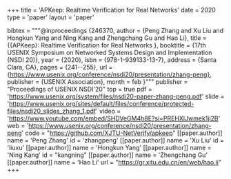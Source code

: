 +++
title = 'APKeep: Realtime Verification for Real Networks'
date = 2020
type = 'paper'
layout = 'paper'

bibtex = """@inproceedings {246370,
    author = {Peng Zhang and Xu Liu and Hongkun Yang and Ning Kang and Zhengchang Gu and Hao Li},
    title = {{APKeep}: Realtime Verification for Real Networks },
    booktitle = {17th USENIX Symposium on Networked Systems Design and Implementation (NSDI 20)},
    year = {2020},
    isbn = {978-1-939133-13-7},
    address = {Santa Clara, CA},
    pages = {241--255},
    url = {https://www.usenix.org/conference/nsdi20/presentation/zhang-peng},
    publisher = {USENIX Association},
    month = feb
}"""
publisher = "Proceedings of USENIX NSDI'20"
top = true
pdf = 'https://www.usenix.org/system/files/nsdi20-paper-zhang-peng.pdf'
slide = 'https://www.usenix.org/sites/default/files/conference/protected-files/nsdi20_slides_zhang_1.pdf'
video = 'https://www.youtube.com/embed/SHDVeGM4h8E?si=PREHXlJwmek1ji2B'
web = 'https://www.usenix.org/conference/nsdi20/presentation/zhang-peng'
code = "https://github.com/XJTU-NetVerify/apkeep"
[[paper.author]]
    name = 'Peng Zhang'
    id = 'zhangpeng'
[[paper.author]]
    name = 'Xu Liu'
    id = 'liuxu'
[[paper.author]]
    name = 'Hongkun Yang'
[[paper.author]]
    name = 'Ning Kang'
    id = "kangning"
[[paper.author]]
    name = 'Zhengchang Gu'
[[paper.author]]
    name = 'Hao Li'
    url = "https://gr.xjtu.edu.cn/en/web/hao.li"
+++
